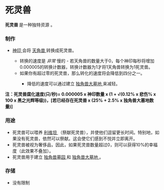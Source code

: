 # 死灵兽
<p>
<strong>
          死灵兽
</strong>
    是一种独特资源
</a>
        。
</p>

### 制作

<ul>
<li>
<a href="?file=001-猫咪百科/06-宗教/001-庙塔#神印">
              神印
</a>
            会将
<a href="?file=003-资源大全/46-天角兽">
              天角兽
</a>
            转换成死灵兽。
</li>
<ul>
<li>
              转换的速度是
<em>
                非常
</em>
              慢的 - 若天角兽的数量大于0，每个神印每秒将增加0.000005的转换计数器，转换计数器为1才将1天角兽转换为1死灵兽。
</li>
<li>
              如果你有超过零的死灵兽，那么转化的速度将会降低到四分之一。
</li>
<ul>
<li>
                降低的速度可以通过建立
<a href="?file=001-猫咪百科/06-宗教/001-庙塔#独角兽大墓地">
                  独角兽大墓地
</a>
                来减轻。
</li>
</ul>
</ul>
</ul>

**注：死灵兽腐化速度(只/秒)= 0.000005 x 神印数量 x (1 + √(0.12% x 悲伤% x 100 x 黑之光辉等级))，[若已经存在死灵兽 x (25% + 2.5% x 独角兽大墓地数量)]**

### 用途

<ul>
<li>
            死灵兽可以喂养
<a href="?file=001-猫咪百科/05-贸易#利维坦">
              利维坦
</a>
            （祭献死灵兽），并使他们逗留更长时间。特别地，如果没有死灵兽，依然可以祭献。这会使它们感到不悦并立即离开。
</a>
</li>
<li>
            死灵兽被视为奢侈品，因此，如果死灵兽数量超过0，则可以获得10%的幸福度（此效果不叠加）。
</li>
<li>
            死灵兽用于建立
<a href="?file=001-猫咪百科/06-宗教/001-庙塔#独角兽墓园">
              独角兽墓园
</a>
            和
<a href="?file=001-猫咪百科/06-宗教/001-庙塔#独角兽墓园">
             独角兽大墓地
</a>
            。
</li>
</ul>


### 存储

<ul>
<li>
            没有限制
</li>
</ul>
